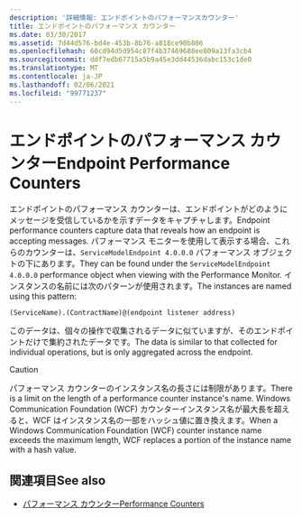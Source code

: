 ```yaml
---
description: '詳細情報: エンドポイントのパフォーマンスカウンター'
title: エンドポイントのパフォーマンス カウンター
ms.date: 03/30/2017
ms.assetid: 7d44d576-bd4e-453b-8b76-a818ce90b806
ms.openlocfilehash: 60cd94d5d954c87f4b37469688ee809a13fa3cb4
ms.sourcegitcommit: ddf7edb67715a5b9a45e3dd44536dabc153c1de0
ms.translationtype: MT
ms.contentlocale: ja-JP
ms.lasthandoff: 02/06/2021
ms.locfileid: "99771237"
---
```

# <a name="endpoint-performance-counters"></a><span data-ttu-id="cd493-103">エンドポイントのパフォーマンス カウンター</span><span class="sxs-lookup"><span data-stu-id="cd493-103">Endpoint Performance Counters</span></span>

<span data-ttu-id="cd493-104">エンドポイントのパフォーマンス カウンターは、エンドポイントがどのようにメッセージを受信しているかを示すデータをキャプチャします。</span><span class="sxs-lookup"><span data-stu-id="cd493-104">Endpoint performance counters capture data that reveals how an endpoint is accepting messages.</span></span> <span data-ttu-id="cd493-105">パフォーマンス モニターを使用して表示する場合、これらのカウンターは、`ServiceModelEndpoint 4.0.0.0` パフォーマンス オブジェクトの下にあります。</span><span class="sxs-lookup"><span data-stu-id="cd493-105">They can be found under the `ServiceModelEndpoint 4.0.0.0` performance object when viewing with the Performance Monitor.</span></span> <span data-ttu-id="cd493-106">インスタンスの名前には次のパターンが使用されます。</span><span class="sxs-lookup"><span data-stu-id="cd493-106">The instances are named using this pattern:</span></span>  
  
`(ServiceName).(ContractName)@(endpoint listener address)`  
  
 <span data-ttu-id="cd493-107">このデータは、個々の操作で収集されるデータに似ていますが、そのエンドポイントだけで集約されたデータです。</span><span class="sxs-lookup"><span data-stu-id="cd493-107">The data is similar to that collected for individual operations, but is only aggregated across the endpoint.</span></span>  
  
> [!CAUTION]
> <span data-ttu-id="cd493-108">パフォーマンス カウンターのインスタンス名の長さには制限があります。</span><span class="sxs-lookup"><span data-stu-id="cd493-108">There is a limit on the length of a performance counter instance's name.</span></span> <span data-ttu-id="cd493-109">Windows Communication Foundation (WCF) カウンターインスタンス名が最大長を超えると、WCF はインスタンス名の一部をハッシュ値に置き換えます。</span><span class="sxs-lookup"><span data-stu-id="cd493-109">When a Windows Communication Foundation (WCF) counter instance name exceeds the maximum length, WCF replaces a portion of the instance name with a hash value.</span></span>  
  
## <a name="see-also"></a><span data-ttu-id="cd493-110">関連項目</span><span class="sxs-lookup"><span data-stu-id="cd493-110">See also</span></span>

- [<span data-ttu-id="cd493-111">パフォーマンス カウンター</span><span class="sxs-lookup"><span data-stu-id="cd493-111">Performance Counters</span></span>](index.md)
